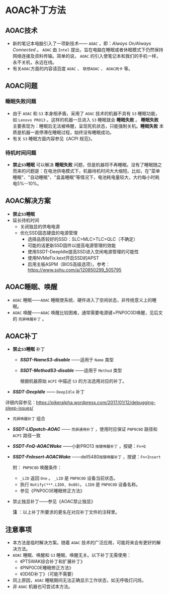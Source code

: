 # AOAC补丁方法

## AOAC技术

- 新的笔记本电脑引入了一项新技术—— `AOAC` ，即：*Always On/Always Connected* 。 `AOAC` 由 `Intel` 提出，旨在电脑在睡眠或者休眠模式下仍然保持网络连接及资料传输。简单的说，  `AOAC` 的引入使笔记本和我们的手机一样，永不关机，永远在线。
- 有关`AOAC`方面的内容请百度 `AOAC` 、 `联想AOAC` 、 `AOAC网卡` 等。

## AOAC问题

### 睡眠失败问题

- 由于 `AOAC` 和 `S3` 本身相矛盾，采用了 `AOAC` 技术的机器不具有 `S3` 睡眠功能，如 `Lenovo PRO13` 。这样的机器一旦进入 `S3` 睡眠就会 **睡眠失败** 。 **睡眠失败** 主要表现为：睡眠后无法被唤醒，呈现死机状态，只能强制关机。**睡眠失败** 本质是机器一直停滞在睡眠过程，始终没有睡眠成功。
- 有关 `S3` 睡眠方面内容参见《ACPI 规范》。

### 待机时间问题

- **禁止`S3`睡眠** 可以解决 **睡眠失败** 问题，但是机器将不再睡眠。没有了睡眠随之而来的问题是：在电池供电模式下，机器待机时间大大缩短。比如，在"菜单睡眠"、"自动睡眠"、"盒盖睡眠"等情况下，电池耗电量较大，大约每小时耗电5%--10%。

## AOAC解决方案

-  **禁止`S3`睡眠** 
- 延长待机时间
  - 关闭独显的供电电源
  - 优化SSD固态硬盘的电源管理
    - 选择品质较好的SSD：SLC>MLC>TLC>QLC（不确定）
    - 可能的话更新SSD固件以提高电源管理的效能
    - 使用SSDT-DeepIdle提高SSD进入空闲电源管理的可能性
    - 使用NVMeFix.kext开启SSD的APST
    - 启用主板ASPM（BIOS高级选项）。参考：<https://www.sohu.com/a/120850299_505795>

## AOAC睡眠、唤醒

- `AOAC` 睡眠——`AOAC` 睡眠使系统、硬件进入了空闲状态，非传统意义上的睡眠。
- `AOAC` 唤醒——`AOAC` 唤醒比较困难，通常需要电源键+PNP0C0D唤醒，见后文的 `亮屏唤醒补丁` 。

## AOAC补丁

- **禁止`S3`睡眠** 补丁

  - ***SSDT-NameS3-disable*** ——适用于 `Name` 类型

  - ***SSDT-MethodS3-disable*** ——适用于 `Method` 类型

    根据机器原始 `ACPI` 中描述 `S3` 的方法选用对应的补丁。

-  ***SSDT-DeepIdle*** —— `DeepIdle` 补丁

  详细内容参见：<https://pikeralpha.wordpress.com/2017/01/12/debugging-sleep-issues/>

-  `亮屏唤醒补丁` 组合

  - ***SSDT-LIDpatch-AOAC*** —— `亮屏通用补丁` ，使用时应保证 `PNP0C0D` 路径和 `ACPI` 路径一致
  
  - ***SSDT-FnQ-AOACWake*** ——小新PRO13 `按键唤醒补丁` ，按键：`Fn+Q` 
  
  - ***SSDT-FnInsert-AOACWake*** ——dell5480`按键唤醒补丁` ，按键：`Fn+Insert` 
  
      附： `PNP0C0D` 唤醒条件：
  
    - `_LID`  返回 `One` 。 `_LID` 是 `PNP0C0D` 设备当前状态。
    - 执行 `Notify(***.LID0, 0x80)`。 `LID0` 是 `PNP0C0D` 设备名称。
    - 参见《PNP0C0E睡眠修正方法》
  
- 禁止独显补丁——参见《AOAC禁止独显》

  **注** ：以上补丁所要求的更名在对应补丁文件的注释里。


## 注意事项

- 本方法是临时解决方案。随着 `AOAC` 技术的广泛应用，可能将来会有更好的解决方法。
- `AOAC` 睡眠、唤醒和 `S3` 睡眠、唤醒无关。以下补丁无需使用：
  - 《PTSWAK综合补丁和扩展补丁》
  - 《PNP0C0E睡眠修正方法》
  - 《0D6D补丁》（可能不需要）
- 同上原因，`AOAC` 睡眠期间无法正确显示工作状态，如无呼吸灯闪烁。
- 非 `AOAC` 机器也可尝试本方法。
